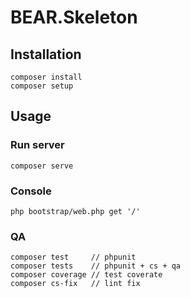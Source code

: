 # BEAR.Skeleton

## Installation

    composer install
    composer setup

## Usage

### Run server

    composer serve

### Console

    php bootstrap/web.php get '/'

### QA

    composer test     // phpunit
    composer tests    // phpunit + cs + qa
    composer coverage // test coverate
    composer cs-fix   // lint fix
